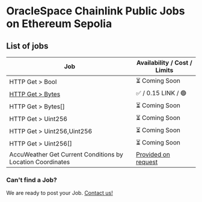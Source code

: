 # OracleSpace Chainlink Public Jobs on Ethereum Sepolia

## List of jobs

| Job                                                        | Availability / Cost / Limits                                                                |
| ---------------------------------------------------------- | ------------------------------------------------------------------------------------------- |
| HTTP Get > Bool                                            | ⏳ Coming Soon                                                                              |
| [HTTP Get > Bytes](./HTTP%20Get%20%3E%20Bytes)             | ✅ / 0.15 LINK / 🟢                                                                         |
| HTTP Get > Bytes[]                                         | ⏳ Coming Soon                                                                              |
| HTTP Get > Uint256                                         | ⏳ Coming Soon                                                                              |
| HTTP Get > Uint256,Uint256                                 | ⏳ Coming Soon                                                                              |
| HTTP Get > Uint256[]                                       | ⏳ Coming Soon                                                                              |
| AccuWeather Get Current Conditions by Location Coordinates | [Provided on request](https://github.com/oraclespace/chainlink-node-public-jobs#contact-us) |

### Can't find a Job?

We are ready to post your Job. [Contact us!](https://github.com/oraclespace/chainlink-node-public-jobs#contact-us)
